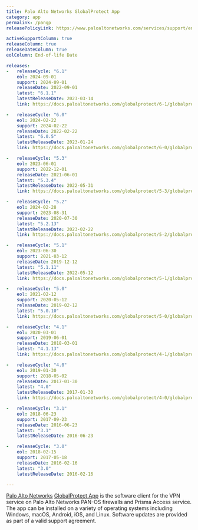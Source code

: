 ```yaml
---
title: Palo Alto Networks GlobalProtect App
category: app
permalink: /pangp
releasePolicyLink: https://www.paloaltonetworks.com/services/support/end-of-life-announcements/end-of-life-summary

activeSupportColumn: true
releaseColumn: true
releaseDateColumn: true
eolColumn: End-of-life Date

releases:
-   releaseCycle: "6.1"
    eol: 2024-09-01
    support: 2024-09-01
    releaseDate: 2022-09-01
    latest: "6.1.1"
    latestReleaseDate: 2023-03-14
    link: https://docs.paloaltonetworks.com/globalprotect/6-1/globalprotect-app-release-notes

-   releaseCycle: "6.0"
    eol: 2024-02-22
    support: 2024-02-22
    releaseDate: 2022-02-22
    latest: "6.0.5"
    latestReleaseDate: 2023-01-24
    link: https://docs.paloaltonetworks.com/globalprotect/6-0/globalprotect-app-release-notes

-   releaseCycle: "5.3"
    eol: 2023-06-01
    support: 2022-12-01
    releaseDate: 2021-06-01
    latest: "5.3.4"
    latestReleaseDate: 2022-05-31
    link: https://docs.paloaltonetworks.com/globalprotect/5-3/globalprotect-app-release-notes/gp-app-release-information

-   releaseCycle: "5.2"
    eol: 2024-02-28
    support: 2023-08-31
    releaseDate: 2020-07-30
    latest: "5.2.13"
    latestReleaseDate: 2023-02-22
    link: https://docs.paloaltonetworks.com/globalprotect/5-2/globalprotect-app-release-notes

-   releaseCycle: "5.1"
    eol: 2023-06-30
    support: 2021-03-12
    releaseDate: 2019-12-12
    latest: "5.1.11"
    latestReleaseDate: 2022-05-12
    link: https://docs.paloaltonetworks.com/globalprotect/5-1/globalprotect-app-release-notes

-   releaseCycle: "5.0"
    eol: 2021-02-12
    support: 2020-05-12
    releaseDate: 2019-02-12
    latest: "5.0.10"
    link: https://docs.paloaltonetworks.com/globalprotect/5-0/globalprotect-app-release-notes/gp-app-release-information/globalprotect-50-addressed-issues

-   releaseCycle: "4.1"
    eol: 2020-03-01
    support: 2019-06-01
    releaseDate: 2018-03-01
    latest: "4.1.13"
    link: https://docs.paloaltonetworks.com/globalprotect/4-1/globalprotect-app-release-notes/gp-app-release-information/globalprotect-app-4113-addressed-issues

-   releaseCycle: "4.0"
    eol: 2019-01-30
    support: 2018-05-02
    releaseDate: 2017-01-30
    latest: "4.0"
    latestReleaseDate: 2017-01-30
    link: https://docs.paloaltonetworks.com/globalprotect/4-0/globalprotect-app-release-notes/gp-app-release-information/features-introduced-in-gp-app

-   releaseCycle: "3.1"
    eol: 2018-06-23
    support: 2017-09-23
    releaseDate: 2016-06-23
    latest: "3.1"
    latestReleaseDate: 2016-06-23

-   releaseCycle: "3.0"
    eol: 2018-02-15
    support: 2017-05-18
    releaseDate: 2016-02-16
    latest: "3.0"
    latestReleaseDate: 2016-02-16

---
```


[Palo Alto Networks](https://www.paloaltonetworks.com/) [GlobalProtect App](https://docs.paloaltonetworks.com/globalprotect) is the software client for the VPN service on Palo Alto Networks PAN-OS firewalls and Prisma Access service. The app can be installed on a variety of operating systems including Windows, macOS, Android, iOS, and Linux.
Software updates are provided as part of a valid support agreement.
